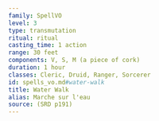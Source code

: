 ```yaml
---
family: SpellVO
level: 3
type: transmutation
ritual: ritual
casting_time: 1 action
range: 30 feet
components: V, S, M (a piece of cork)
duration: 1 hour
classes: Cleric, Druid, Ranger, Sorcerer
id: spells_vo.md#water-walk
title: Water Walk
alias: Marche sur l'eau
source: (SRD p191)
---
```


